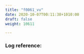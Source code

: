 ```yaml
---
title: "f0061_vv"
date: 2020-10-07T00:11:38+1010:00
draft: false
weight: 10611

---
```


### Log reference: <no value>

```
